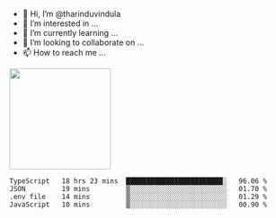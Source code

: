 - 👋 Hi, I’m @tharinduvindula
- 👀 I’m interested in ...
- 🌱 I’m currently learning ...
- 💞️ I’m looking to collaborate on ...
- 📫 How to reach me ...

<!---
tharinduvindula/tharinduvindula is a ✨ special ✨ repository because its `README.md` (this file) appears on your GitHub profile.
You can click the Preview link to take a look at your changes.
--->

<img height="180em" src="https://github-readme-stats.vercel.app/api?username=tharinduvindula&show_icons=true&hide_border=false&&count_private=true&include_all_commits=true" />


<!--START_SECTION:waka-->
```text
TypeScript   18 hrs 23 mins  ████████████████████████░   96.06 % 
JSON         19 mins         ▒░░░░░░░░░░░░░░░░░░░░░░░░   01.70 % 
.env file    14 mins         ▒░░░░░░░░░░░░░░░░░░░░░░░░   01.29 % 
JavaScript   10 mins         ▒░░░░░░░░░░░░░░░░░░░░░░░░   00.90 % 
```
<!--END_SECTION:waka-->
